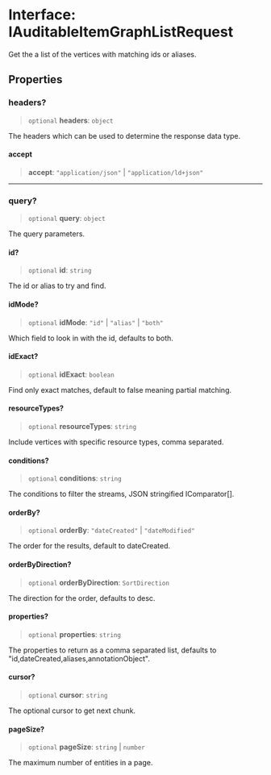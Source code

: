 # Interface: IAuditableItemGraphListRequest

Get the a list of the vertices with matching ids or aliases.

## Properties

### headers?

> `optional` **headers**: `object`

The headers which can be used to determine the response data type.

#### accept

> **accept**: `"application/json"` \| `"application/ld+json"`

***

### query?

> `optional` **query**: `object`

The query parameters.

#### id?

> `optional` **id**: `string`

The id or alias to try and find.

#### idMode?

> `optional` **idMode**: `"id"` \| `"alias"` \| `"both"`

Which field to look in with the id, defaults to both.

#### idExact?

> `optional` **idExact**: `boolean`

Find only exact matches, default to false meaning partial matching.

#### resourceTypes?

> `optional` **resourceTypes**: `string`

Include vertices with specific resource types, comma separated.

#### conditions?

> `optional` **conditions**: `string`

The conditions to filter the streams, JSON stringified IComparator[].

#### orderBy?

> `optional` **orderBy**: `"dateCreated"` \| `"dateModified"`

The order for the results, default to dateCreated.

#### orderByDirection?

> `optional` **orderByDirection**: `SortDirection`

The direction for the order, defaults to desc.

#### properties?

> `optional` **properties**: `string`

The properties to return as a comma separated list, defaults to "id,dateCreated,aliases,annotationObject".

#### cursor?

> `optional` **cursor**: `string`

The optional cursor to get next chunk.

#### pageSize?

> `optional` **pageSize**: `string` \| `number`

The maximum number of entities in a page.
